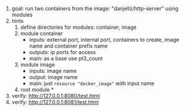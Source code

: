 1. goal: run two containers from the image: "danjellz/http-server" using modules
1. hints
    1. define directories for modules: container, image
    1. module container
        * inputs: external port, internal port, containers to create, image name and container prefix name
        * outputs: ip ports for access
        * main: as a base use pt3_count
    1. module image
        * inputs: image name
        * output: image name
        * main: just `resource "docker_image"` with input name
    1. root module
        *
1. verify: http://127.0.0.1:8080/test.html
1. verify: http://127.0.0.1:8081/test.html
